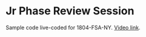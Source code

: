 # Jr Phase Review Session

Sample code live-coded for 1804-FSA-NY. [Video link](https://youtu.be/2ljof_TW4jk).

